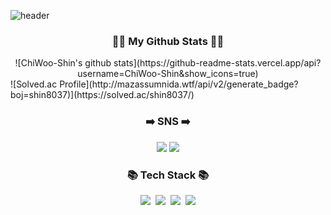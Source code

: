![header](https://capsule-render.vercel.app/api?type=wave&color=auto&height=300&section=header&text=Hi%20there👋&fontSize=90)

<h3 align="center">👩‍💻 My Github Stats 👩‍💻</h3>
<div align="center">
![ChiWoo-Shin's github stats](https://github-readme-stats.vercel.app/api?username=ChiWoo-Shin&show_icons=true)
</div>
<div>
![Solved.ac Profile](http://mazassumnida.wtf/api/v2/generate_badge?boj=shin8037)](https://solved.ac/shin8037/)
</div>

<h3 align="center">➡️ SNS ➡️</h3>
<p align="center">
<a href="https://velog.io/@shin8037" target="_blank"><img src="https://img.shields.io/badge/Velog-20c997?style=flat-square&logo=Velog&logoColor=white"/></a>
  <a href="https://www.linkedin.com/in/chiwoo-shin-585896202/" target="_blank"><img src="https://img.shields.io/badge/LinkedIn-0a66c2?style=flat-square&logo=LinkedIn&logoColor=white"/></a>
</p>


<h3 align="center">📚 Tech Stack 📚</h3>
<p align="center">
  <img src="https://img.shields.io/badge/Python-3766AB?style=flat-square&logo=Python&logoColor=white"/></a>&nbsp
  <img src="https://img.shields.io/badge/React-61dafb?style=flat-square&logo=React&logoColor=white"/></a>&nbsp 
  <img src="https://img.shields.io/badge/Redux-764abc?style=flat-square&logo=Redux&logoColor=white"/></a>&nbsp 
  <img src="https://img.shields.io/badge/-a8b9cc?style=flat-square&logo=C&logoColor=white"/></a>
</p>


<!--
**ChiWoo-Shin/ChiWoo-Shin** is a ✨ _special_ ✨ repository because its `README.md` (this file) appears on your GitHub profile.
<img src="https://img.shields.io/badge/C-a8b9cc?style=flat-square&logo=C&logoColor=white"/></a>&nbsp 
Here are some ideas to get you started:

- 🔭 I’m currently working on ...
- 🌱 I’m currently learning ...
- 👯 I’m looking to collaborate on ...
- 🤔 I’m looking for help with ...
- 💬 Ask me about ...
- 📫 How to reach me: ...
- 😄 Pronouns: ...
- ⚡ Fun fact: ...
-->
